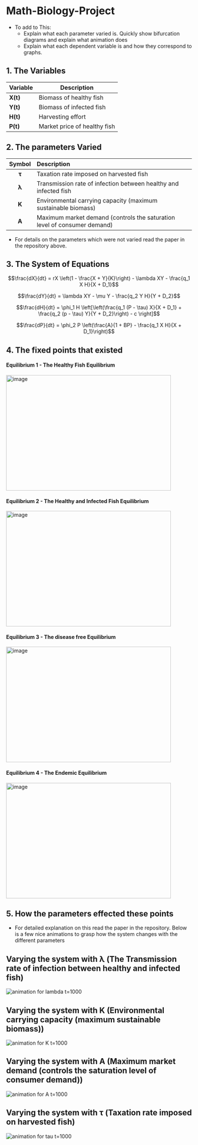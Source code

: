 # Math-Biology-Project

- To add to This:
  - Explain what each parameter varied is. Quickly show bifurcation diagrams and explain what animation does
  - Explain what each dependent variable is and how they correspond to graphs.
 
## 1. The Variables
 
| Variable | Description                  |
| -------- | ---------------------------- |
| **X(t)** | Biomass of healthy fish      |
| **Y(t)** | Biomass of infected fish     |
| **H(t)** | Harvesting effort            |
| **P(t)** | Market price of healthy fish |

## 2. The parameters Varied

| Symbol | Description                                                              |
| :----: | :----------------------------------------------------------------------- |
|  **τ** | Taxation rate imposed on harvested fish                                  |
|  **λ** | Transmission rate of infection between healthy and infected fish         |
|  **K** | Environmental carrying capacity (maximum sustainable biomass)            |
|  **A** | Maximum market demand (controls the saturation level of consumer demand) |

- For details on the parameters which were not varied read the paper in the repository above.

## 3. The System of Equations

```math
\frac{dX}{dt} = rX \left(1 - \frac{X + Y}{K}\right) - \lambda XY - \frac{q_1 X H}{X + D_1}
```

```math
\frac{dY}{dt} = \lambda XY - \mu Y - \frac{q_2 Y H}{Y + D_2}
```

```math
\frac{dH}{dt} = \phi_1 H \left[\left(\frac{q_1 (P - \tau) X}{X + D_1} + \frac{q_2 (p - \tau) Y}{Y + D_2}\right) - c \right]
```

```math
\frac{dP}{dt} = \phi_2 P \left(\frac{A}{1 + BP} - \frac{q_1 X H}{X + D_1}\right)
```


## 4. The fixed points that existed

#### Equilibrium 1 - The Healthy Fish Equilibrium


<img width="447" height="313" alt="image" src="https://github.com/user-attachments/assets/bd79794e-02f6-4dc8-a4dc-101b380d7a22" />


#### Equilibrium 2 - The Healthy and Infected Fish Equilibrium

<img width="447" height="313" alt="image" src="https://github.com/user-attachments/assets/c53e3b66-7534-499f-aa85-6e5c916d1afa" />


#### Equilibrium 3 - The disease free Equilibrium

<img width="447" height="313  " alt="image" src="https://github.com/user-attachments/assets/b18338cb-8987-4c40-a4e7-366f26a0d03a" />


#### Equilibrium 4 - The Endemic Equilibrium

<img width="447" height="313" alt="image" src="https://github.com/user-attachments/assets/50a03f7f-6025-446d-bdb6-36c2d8d30d7d" />


## 5. How the parameters effected these points
- For detailed explanation on this read the paper in the repository. Below is a few nice animations to grasp how the system changes with the different parameters

## Varying the system with **λ** (The Transmission rate of infection between healthy and infected fish)
![animation for lambda t=1000](https://github.com/seanwhite674/Math-Biology-Project/assets/110498155/fb8d5c42-e6d6-4215-810d-78b973eca000)


## Varying the system with **K** (Environmental carrying capacity (maximum sustainable biomass))
![animation for K t=1000](https://github.com/seanwhite674/Math-Biology-Project/assets/110498155/7abf47ec-86aa-447d-8a73-2d215d6d802f)


## Varying the system with **A** (Maximum market demand (controls the saturation level of consumer demand))
![animation for A t=1000](https://github.com/seanwhite674/Math-Biology-Project/assets/110498155/7a0652aa-5078-405c-9b89-4c3a68008032)


## Varying the system with  **τ** (Taxation rate imposed on harvested fish)  
![animation for tau t=1000](https://github.com/seanwhite674/Math-Biology-Project/assets/110498155/25a52869-4db6-4020-b9eb-cdc9e96c2605)


